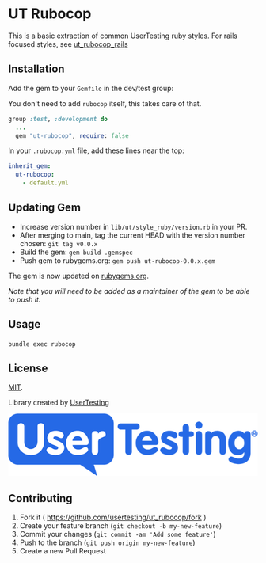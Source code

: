 # UT Rubocop

This is a basic extraction of common UserTesting ruby styles.
For rails focused styles, see [ut_rubocop_rails](https://github.com/usertesting/ut_rubocop_rails)

## Installation

Add the gem to your `Gemfile` in the dev/test group:

You don't need to add `rubocop` itself, this takes care of that.

```ruby
group :test, :development do
  ...
  gem "ut-rubocop", require: false
```

In your `.rubocop.yml` file, add these lines near the top:

```yaml
inherit_gem:
  ut-rubocop:
    - default.yml
```

## Updating Gem

- Increase version number in `lib/ut/style_ruby/version.rb` in your PR.
- After merging to main, tag the current HEAD with the version number chosen: `git tag v0.0.x`
- Build the gem: `gem build .gemspec`
- Push gem to rubygems.org: `gem push ut-rubocop-0.0.x.gem`

The gem is now updated on [rubygems.org](https://rubygems.org/gems/ut-rubocop).

_Note that you will need to be added as a maintainer of the gem to be able to push it._

## Usage

`bundle exec rubocop`

## License

[MIT](LICENSE).

Library created by [UserTesting](https://usertesting.com)

![UserTesting](doc/UserTesting.png)

## Contributing

1. Fork it ( https://github.com/usertesting/ut_rubocop/fork )
2. Create your feature branch (`git checkout -b my-new-feature`)
3. Commit your changes (`git commit -am 'Add some feature'`)
4. Push to the branch (`git push origin my-new-feature`)
5. Create a new Pull Request
